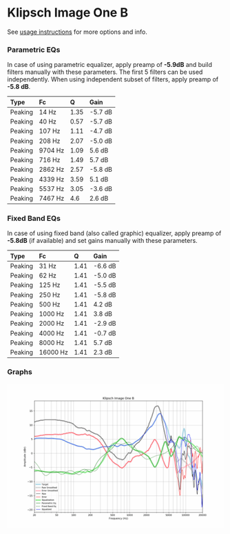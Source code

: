 # Klipsch Image One B
See [usage instructions](https://github.com/jaakkopasanen/AutoEq#usage) for more options and info.

### Parametric EQs
In case of using parametric equalizer, apply preamp of **-5.9dB** and build filters manually
with these parameters. The first 5 filters can be used independently.
When using independent subset of filters, apply preamp of **-5.8 dB**.

| Type    | Fc      |    Q | Gain    |
|:--------|:--------|:-----|:--------|
| Peaking | 14 Hz   | 1.35 | -5.7 dB |
| Peaking | 40 Hz   | 0.57 | -5.7 dB |
| Peaking | 107 Hz  | 1.11 | -4.7 dB |
| Peaking | 208 Hz  | 2.07 | -5.0 dB |
| Peaking | 9704 Hz | 1.09 | 5.6 dB  |
| Peaking | 716 Hz  | 1.49 | 5.7 dB  |
| Peaking | 2862 Hz | 2.57 | -5.8 dB |
| Peaking | 4339 Hz | 3.59 | 5.1 dB  |
| Peaking | 5537 Hz | 3.05 | -3.6 dB |
| Peaking | 7467 Hz | 4.6  | 2.6 dB  |

### Fixed Band EQs
In case of using fixed band (also called graphic) equalizer, apply preamp of **-5.8dB**
(if available) and set gains manually with these parameters.

| Type    | Fc       |    Q | Gain    |
|:--------|:---------|:-----|:--------|
| Peaking | 31 Hz    | 1.41 | -6.6 dB |
| Peaking | 62 Hz    | 1.41 | -5.0 dB |
| Peaking | 125 Hz   | 1.41 | -5.5 dB |
| Peaking | 250 Hz   | 1.41 | -5.8 dB |
| Peaking | 500 Hz   | 1.41 | 4.2 dB  |
| Peaking | 1000 Hz  | 1.41 | 3.8 dB  |
| Peaking | 2000 Hz  | 1.41 | -2.9 dB |
| Peaking | 4000 Hz  | 1.41 | -0.7 dB |
| Peaking | 8000 Hz  | 1.41 | 5.7 dB  |
| Peaking | 16000 Hz | 1.41 | 2.3 dB  |

### Graphs
![](./Klipsch%20Image%20One%20B.png)